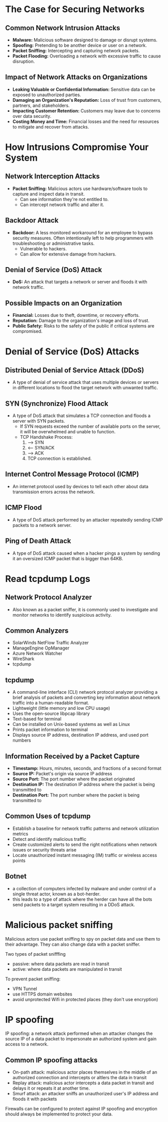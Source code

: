 # The Case for Securing Networks

## Common Network Intrusion Attacks
- **Malware:** Malicious software designed to damage or disrupt systems.
- **Spoofing:** Pretending to be another device or user on a network.
- **Packet Sniffing:** Intercepting and capturing network packets.
- **Packet Flooding:** Overloading a network with excessive traffic to cause disruption.

## Impact of Network Attacks on Organizations
- **Leaking Valuable or Confidential Information:** Sensitive data can be exposed to unauthorized parties.
- **Damaging an Organization's Reputation:** Loss of trust from customers, partners, and stakeholders.
- **Impacting Customer Retention:** Customers may leave due to concerns over data security.
- **Costing Money and Time:** Financial losses and the need for resources to mitigate and recover from attacks.

# How Intrusions Compromise Your System

## Network Interception Attacks
- **Packet Sniffing:** Malicious actors use hardware/software tools to capture and inspect data in transit.
  - Can see information they're not entitled to.
  - Can intercept network traffic and alter it.

## Backdoor Attack
- **Backdoor:** A less monitored workaround for an employee to bypass security measures. Often intentionally left to help programmers with troubleshooting or administrative tasks.
  - Vulnerable to hackers.
  - Can allow for extensive damage from hackers.

## Denial of Service (DoS) Attack
- **DoS:** An attack that targets a network or server and floods it with network traffic.

## Possible Impacts on an Organization
- **Financial:** Losses due to theft, downtime, or recovery efforts.
- **Reputation:** Damage to the organization's image and loss of trust.
- **Public Safety:** Risks to the safety of the public if critical systems are compromised.

# Denial of Service (DoS) Attacks

## Distributed Denial of Service Attack (DDoS)
- A type of denial of service attack that uses multiple devices or servers in different locations to flood the target network with unwanted traffic.

## SYN (Synchronize) Flood Attack
- A type of DoS attack that simulates a TCP connection and floods a server with SYN packets.
  - If SYN requests exceed the number of available ports on the server, it will be overwhelmed and unable to function.
  - TCP Handshake Process:
    1. --> SYN
    2. <-- SYN/ACK
    3. --> ACK
    4. TCP connection is established.

## Internet Control Message Protocol (ICMP)
- An internet protocol used by devices to tell each other about data transmission errors across the network.

## ICMP Flood
- A type of DoS attack performed by an attacker repeatedly sending ICMP packets to a network server.

## Ping of Death Attack
- A type of DoS attack caused when a hacker pings a system by sending it an oversized ICMP packet that is bigger than 64KB.

# Read tcpdump Logs

## Network Protocol Analyzer
- Also known as a packet sniffer, it is commonly used to investigate and monitor networks to identify suspicious activity.

## Common Analyzers
- SolarWinds NetFlow Traffic Analyzer
- ManageEngine OpManager
- Azure Network Watcher
- WireShark
- tcpdump

## tcpdump
- A command-line interface (CLI) network protocol analyzer providing a brief analysis of packets and converting key information about network traffic into a human-readable format.
- Lightweight (little memory and low CPU usage)
- Uses the open-source libpcap library
- Text-based for terminal
- Can be installed on Unix-based systems as well as Linux
- Prints packet information to terminal
- Displays source IP address, destination IP address, and used port numbers

## Information Received by a Packet Capture
- **Timestamp:** Hours, minutes, seconds, and fractions of a second format
- **Source IP:** Packet's origin via source IP address
- **Source Port:** The port number where the packet originated
- **Destination IP:** The destination IP address where the packet is being transmitted to
- **Destination Port:** The port number where the packet is being transmitted to

## Common Uses of tcpdump
- Establish a baseline for network traffic patterns and network utilization metrics
- Detect and identify malicious traffic
- Create customized alerts to send the right notifications when network issues or security threats arise
- Locate unauthorized instant messaging (IM) traffic or wireless access points

##  Botnet
- a collection of computers infected by malware and under control of a single threat actor, known as a bot-herder.
- this leads to a type of attack where the herder can have all the bots send packets to a target system resulting in a DDoS attack.

# Malicious packet sniffing

Malicious actors use packet sniffing to spy on packet data and use them to their advantage. They can also change data with a packet sniffer.

Two types of packet snifffing
- passive: where data packets are read in transit
- active: where data packets are manipulated in transit

To prevent packet sniffing:
- VPN Tunnel
- use HTTPS domain websites
- avoid unprotected Wifi in protected places (they don't use encryption)

# IP spoofing

IP spoofing: a network attack performed when an attacker changes the source IP of a data packet to impersonate an authorized system and gain access to a network.

## Common IP spoofing attacks
- On-path attack: malicious actor places themselves in the middle of an authorized connection and intercepts or altlers the data in transit
- Replay attack: malicious actor intercepts a data packet in transit and delays it or repeats it at another time.
- Smurf attack: an attacker sniffs an unauthorized user's IP address and floods it with packets

Firewalls can be configured to protect against IP spoofing and encryption should always be implemented to protect your data.

